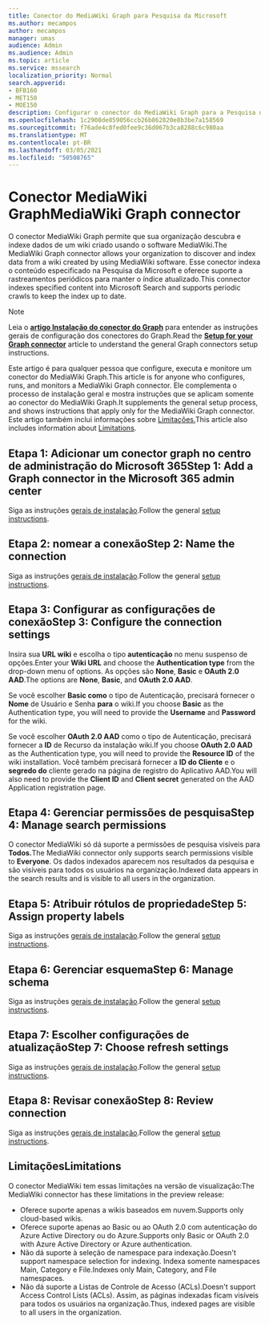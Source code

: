```yaml
---
title: Conector do MediaWiki Graph para Pesquisa da Microsoft
ms.author: mecampos
author: mecampos
manager: umas
audience: Admin
ms.audience: Admin
ms.topic: article
ms.service: mssearch
localization_priority: Normal
search.appverid:
- BFB160
- MET150
- MOE150
description: Configurar o conector do MediaWiki Graph para a Pesquisa da Microsoft
ms.openlocfilehash: 1c2908de859056ccb26b862820e8b3be7a158569
ms.sourcegitcommit: f76ade4c8fed0fee9c36d067b3ca8288c6c980aa
ms.translationtype: MT
ms.contentlocale: pt-BR
ms.lasthandoff: 03/05/2021
ms.locfileid: "50508765"
---
```

<!---Previous ms.author: monaray --->

# <a name="mediawiki-graph-connector"></a><span data-ttu-id="65d40-103">Conector MediaWiki Graph</span><span class="sxs-lookup"><span data-stu-id="65d40-103">MediaWiki Graph connector</span></span>

<span data-ttu-id="65d40-104">O conector MediaWiki Graph permite que sua organização descubra e indexe dados de um wiki criado usando o software MediaWiki.</span><span class="sxs-lookup"><span data-stu-id="65d40-104">The MediaWiki Graph connector allows your organization to discover and index data from a wiki created by using MediaWiki software.</span></span> <span data-ttu-id="65d40-105">Esse conector indexa o conteúdo especificado na Pesquisa da Microsoft e oferece suporte a rastreamentos periódicos para manter o índice atualizado.</span><span class="sxs-lookup"><span data-stu-id="65d40-105">This connector indexes specified content into Microsoft Search and supports periodic crawls to keep the index up to date.</span></span>

> [!NOTE]
> <span data-ttu-id="65d40-106">Leia o [**artigo Instalação do conector do Graph**](configure-connector.md) para entender as instruções gerais de configuração dos conectores do Graph.</span><span class="sxs-lookup"><span data-stu-id="65d40-106">Read the [**Setup for your Graph connector**](configure-connector.md) article to understand the general Graph connectors setup instructions.</span></span>

<span data-ttu-id="65d40-107">Este artigo é para qualquer pessoa que configure, executa e monitore um conector do MediaWiki Graph.</span><span class="sxs-lookup"><span data-stu-id="65d40-107">This article is for anyone who configures, runs, and monitors a MediaWiki Graph connector.</span></span> <span data-ttu-id="65d40-108">Ele complementa o processo de instalação geral e mostra instruções que se aplicam somente ao conector do MediaWiki Graph.</span><span class="sxs-lookup"><span data-stu-id="65d40-108">It supplements the general setup process, and shows instructions that apply only for the MediaWiki Graph connector.</span></span> <span data-ttu-id="65d40-109">Este artigo também inclui informações sobre [Limitações.](#limitations)</span><span class="sxs-lookup"><span data-stu-id="65d40-109">This article also includes information about [Limitations](#limitations).</span></span>

<!---## Before you get started-->

<!---Insert "Before you get started" recommendations for this data source-->

## <a name="step-1-add-a-graph-connector-in-the-microsoft-365-admin-center"></a><span data-ttu-id="65d40-110">Etapa 1: Adicionar um conector graph no centro de administração do Microsoft 365</span><span class="sxs-lookup"><span data-stu-id="65d40-110">Step 1: Add a Graph connector in the Microsoft 365 admin center</span></span>

<span data-ttu-id="65d40-111">Siga as instruções [gerais de instalação](https://docs.microsoft.com/microsoftsearch/configure-connector).</span><span class="sxs-lookup"><span data-stu-id="65d40-111">Follow the general [setup instructions](https://docs.microsoft.com/microsoftsearch/configure-connector).</span></span>
<!---If the above phrase does not apply, delete it and insert specific details for your data source that are different from general setup instructions.-->

## <a name="step-2-name-the-connection"></a><span data-ttu-id="65d40-112">Etapa 2: nomear a conexão</span><span class="sxs-lookup"><span data-stu-id="65d40-112">Step 2: Name the connection</span></span>

<span data-ttu-id="65d40-113">Siga as instruções [gerais de instalação](https://docs.microsoft.com/microsoftsearch/configure-connector).</span><span class="sxs-lookup"><span data-stu-id="65d40-113">Follow the general [setup instructions](https://docs.microsoft.com/microsoftsearch/configure-connector).</span></span>
<!---If the above phrase does not apply, delete it and insert specific details for your data source that are different from general setup instructions.-->

## <a name="step-3-configure-the-connection-settings"></a><span data-ttu-id="65d40-114">Etapa 3: Configurar as configurações de conexão</span><span class="sxs-lookup"><span data-stu-id="65d40-114">Step 3: Configure the connection settings</span></span>

<span data-ttu-id="65d40-115">Insira sua **URL wiki** e escolha o tipo **autenticação** no menu suspenso de opções.</span><span class="sxs-lookup"><span data-stu-id="65d40-115">Enter your **Wiki URL** and choose the **Authentication type** from the drop-down menu of options.</span></span> <span data-ttu-id="65d40-116">As opções são **None**, **Basic** e **OAuth 2.0 AAD**.</span><span class="sxs-lookup"><span data-stu-id="65d40-116">The options are **None**, **Basic**, and **OAuth 2.0 AAD**.</span></span>

<span data-ttu-id="65d40-117">Se você escolher **Basic como** o tipo de Autenticação, precisará fornecer o **Nome** de Usuário e Senha **para** o wiki.</span><span class="sxs-lookup"><span data-stu-id="65d40-117">If you choose **Basic** as the Authentication type, you will need to provide the **Username** and **Password** for the wiki.</span></span>

<span data-ttu-id="65d40-118">Se você escolher **OAuth 2.0 AAD** como o tipo de Autenticação, precisará fornecer a **ID** de Recurso da instalação wiki.</span><span class="sxs-lookup"><span data-stu-id="65d40-118">If you choose **OAuth 2.0 AAD** as the Authentication type, you will need to provide the **Resource ID** of the wiki installation.</span></span> <span data-ttu-id="65d40-119">Você também precisará fornecer a **ID do Cliente** e o **segredo do** cliente gerado na página de registro do Aplicativo AAD.</span><span class="sxs-lookup"><span data-stu-id="65d40-119">You will also need to provide the **Client ID** and **Client secret** generated on the AAD Application registration page.</span></span>

## <a name="step-4-manage-search-permissions"></a><span data-ttu-id="65d40-120">Etapa 4: Gerenciar permissões de pesquisa</span><span class="sxs-lookup"><span data-stu-id="65d40-120">Step 4: Manage search permissions</span></span>

<span data-ttu-id="65d40-121">O conector MediaWiki só dá suporte a permissões de pesquisa visíveis para **Todos.**</span><span class="sxs-lookup"><span data-stu-id="65d40-121">The MediaWiki connector only supports search permissions visible to **Everyone**.</span></span> <span data-ttu-id="65d40-122">Os dados indexados aparecem nos resultados da pesquisa e são visíveis para todos os usuários na organização.</span><span class="sxs-lookup"><span data-stu-id="65d40-122">Indexed data appears in the search results and is visible to all users in the organization.</span></span>

## <a name="step-5-assign-property-labels"></a><span data-ttu-id="65d40-123">Etapa 5: Atribuir rótulos de propriedade</span><span class="sxs-lookup"><span data-stu-id="65d40-123">Step 5: Assign property labels</span></span>

<span data-ttu-id="65d40-124">Siga as instruções [gerais de instalação](https://docs.microsoft.com/microsoftsearch/configure-connector).</span><span class="sxs-lookup"><span data-stu-id="65d40-124">Follow the general [setup instructions](https://docs.microsoft.com/microsoftsearch/configure-connector).</span></span>
<!---If the above phrase does not apply, delete it and insert specific details for your data source that are different from general setup instructions.-->

## <a name="step-6-manage-schema"></a><span data-ttu-id="65d40-125">Etapa 6: Gerenciar esquema</span><span class="sxs-lookup"><span data-stu-id="65d40-125">Step 6: Manage schema</span></span>

<span data-ttu-id="65d40-126">Siga as instruções [gerais de instalação](https://docs.microsoft.com/microsoftsearch/configure-connector).</span><span class="sxs-lookup"><span data-stu-id="65d40-126">Follow the general [setup instructions](https://docs.microsoft.com/microsoftsearch/configure-connector).</span></span>
<!---If the above phrase does not apply, delete it and insert specific details for your data source that are different from general setup instructions.-->

## <a name="step-7-choose-refresh-settings"></a><span data-ttu-id="65d40-127">Etapa 7: Escolher configurações de atualização</span><span class="sxs-lookup"><span data-stu-id="65d40-127">Step 7: Choose refresh settings</span></span>

<span data-ttu-id="65d40-128">Siga as instruções [gerais de instalação](https://docs.microsoft.com/microsoftsearch/configure-connector).</span><span class="sxs-lookup"><span data-stu-id="65d40-128">Follow the general [setup instructions](https://docs.microsoft.com/microsoftsearch/configure-connector).</span></span>
<!---If the above phrase does not apply, delete it and insert specific details for your data source that are different from general setup instructions.-->

## <a name="step-8-review-connection"></a><span data-ttu-id="65d40-129">Etapa 8: Revisar conexão</span><span class="sxs-lookup"><span data-stu-id="65d40-129">Step 8: Review connection</span></span>

<span data-ttu-id="65d40-130">Siga as instruções [gerais de instalação](https://docs.microsoft.com/microsoftsearch/configure-connector).</span><span class="sxs-lookup"><span data-stu-id="65d40-130">Follow the general [setup instructions](https://docs.microsoft.com/microsoftsearch/configure-connector).</span></span>
<!---If the above phrase does not apply, delete it and insert specific details for your data source that are different from general setup instructions.-->

<!---## Troubleshooting-->
<!---To be added-->

## <a name="limitations"></a><span data-ttu-id="65d40-131">Limitações</span><span class="sxs-lookup"><span data-stu-id="65d40-131">Limitations</span></span>

<span data-ttu-id="65d40-132">O conector MediaWiki tem essas limitações na versão de visualização:</span><span class="sxs-lookup"><span data-stu-id="65d40-132">The MediaWiki connector has these limitations in the preview release:</span></span>

* <span data-ttu-id="65d40-133">Oferece suporte apenas a wikis baseados em nuvem.</span><span class="sxs-lookup"><span data-stu-id="65d40-133">Supports only cloud-based wikis.</span></span>
* <span data-ttu-id="65d40-134">Oferece suporte apenas ao Basic ou ao OAuth 2.0 com autenticação do Azure Active Directory ou do Azure.</span><span class="sxs-lookup"><span data-stu-id="65d40-134">Supports only Basic or OAuth 2.0 with Azure Active Directory or Azure authentication.</span></span>
* <span data-ttu-id="65d40-135">Não dá suporte à seleção de namespace para indexação.</span><span class="sxs-lookup"><span data-stu-id="65d40-135">Doesn't support namespace selection for indexing.</span></span> <span data-ttu-id="65d40-136">Indexa somente namespaces Main, Category e File.</span><span class="sxs-lookup"><span data-stu-id="65d40-136">Indexes only Main, Category, and File namespaces.</span></span>
* <span data-ttu-id="65d40-137">Não dá suporte a Listas de Controle de Acesso (ACLs).</span><span class="sxs-lookup"><span data-stu-id="65d40-137">Doesn't support Access Control Lists (ACLs).</span></span> <span data-ttu-id="65d40-138">Assim, as páginas indexadas ficam visíveis para todos os usuários na organização.</span><span class="sxs-lookup"><span data-stu-id="65d40-138">Thus, indexed pages are visible to all users in the organization.</span></span>
